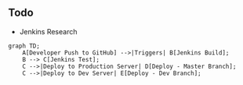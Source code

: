 ## Todo 

- Jenkins Research

```mermaid
graph TD;
    A[Developer Push to GitHub] -->|Triggers| B[Jenkins Build];
    B --> C[Jenkins Test];
    C -->|Deploy to Production Server| D[Deploy - Master Branch];
    C -->|Deploy to Dev Server| E[Deploy - Dev Branch];
```

